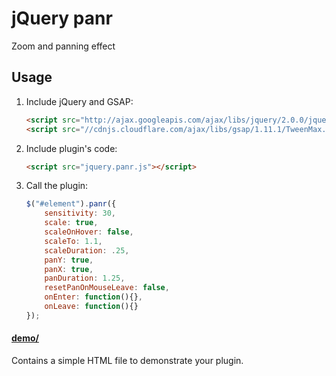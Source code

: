 # jQuery panr

Zoom and panning effect

## Usage

1. Include jQuery and GSAP:

	```html
	<script src="http://ajax.googleapis.com/ajax/libs/jquery/2.0.0/jquery.min.js"></script>
	<script src="//cdnjs.cloudflare.com/ajax/libs/gsap/1.11.1/TweenMax.min.js"></script>
	```

2. Include plugin's code:

	```html
	<script src="jquery.panr.js"></script>
	```

3. Call the plugin:

	```javascript
	$("#element").panr({
		sensitivity: 30,
		scale: true,
		scaleOnHover: false,
		scaleTo: 1.1,
		scaleDuration: .25,
		panY: true,
		panX: true,
		panDuration: 1.25,
		resetPanOnMouseLeave: false,
		onEnter: function(){},
		onLeave: function(){}
	});
	```


#### [demo/](demo.html)

Contains a simple HTML file to demonstrate your plugin.